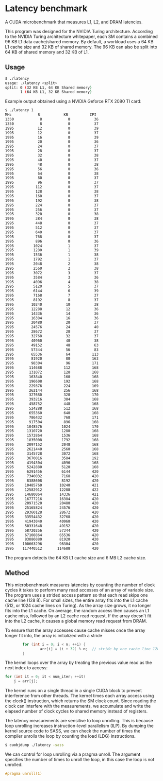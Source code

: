 # Latency benchmark
A CUDA microbenchmark that measures L1, L2, and DRAM latencies.

This program was designed for the NVIDIA Turing architecture. According to the NVIDIA Turing
architecture whitepaper, each SM contains a combined 96 KB L1 data cache/shared memory. 
By default, a workload uses a 64 KB L1 cache size and 32 KB of shared memory. The 96 KB can also be
split into 64 KB of shared memory and 32 KB of L1. 

## Usage
```bash
$ ./latency
usage: ./latency <split> 
split: 0 (32 KB L1, 64 KB Shared memory) 
       1 (64 KB L1, 32 KB Shared memory)
```

Example output obtained using a NVIDIA Geforce RTX 2080 TI card:
```bash
$ ./latency 1
MHz            B           KB          CPI
1350            8            0           36 
1350            8            0           37 
1995           12            0           39 
1995           12            0           37 
1995           16            0           39 
1995           20            0           36 
1995           24            0           37 
1995           28            0           37 
1995           32            0           38 
1995           40            0           37 
1995           48            0           38 
1995           56            0           36 
1995           64            0           38 
1995           80            0           37 
1995           96            0           37 
1995          112            0           37 
1995          128            0           38 
1995          160            0           37 
1995          192            0           38 
1995          224            0           37 
1995          256            0           37 
1995          320            0           38 
1995          384            0           38 
1995          448            0           37 
1995          512            0           37 
1995          640            0           37 
1995          768            0           37 
1995          896            0           36 
1995         1024            1           37 
1995         1280            1           39 
1995         1536            1           38 
1995         1792            1           37 
1995         2048            2           38 
1995         2560            2           38 
1995         3072            3           37 
1995         3584            3           36 
1995         4096            4           38 
1995         5120            5           37 
1995         6144            6           39 
1995         7168            7           37 
1995         8192            8           37 
1995        10240           10           38 
1995        12288           12           36 
1995        14336           14           36 
1995        16384           16           36 
1995        20480           20           37 
1995        24576           24           40 
1995        28672           28           37 
1995        32768           32           37 
1995        40960           40           38 
1995        49152           48           63 
1995        57344           56           83 
1995        65536           64          113 
1995        81920           80          163 
1995        98304           96          171 
1995       114688          112          168 
1995       131072          128          168 
1995       163840          160          168 
1995       196608          192          168 
1995       229376          224          169 
1995       262144          256          168 
1995       327680          320          170 
1995       393216          384          168 
1995       458752          448          168 
1995       524288          512          168 
1995       655360          640          168 
1995       786432          768          171 
1995       917504          896          168 
1995      1048576         1024          170 
1995      1310720         1280          168 
1995      1572864         1536          168 
1995      1835008         1792          168 
1995      2097152         2048          168 
1995      2621440         2560          168 
1995      3145728         3072          168 
1995      3670016         3584          192 
1995      4194304         4096          168 
1995      5242880         5120          168 
1995      6291456         6144          420 
1995      7340032         7168          420 
1995      8388608         8192          420 
1995     10485760        10240          421 
1995     12582912        12288          422 
1995     14680064        14336          421 
1995     16777216        16384          420 
1995     20971520        20480          420 
1995     25165824        24576          420 
1995     29360128        28672          420 
1995     33554432        32768          420 
1995     41943040        40960          420 
1995     50331648        49152          420 
1995     58720256        57344          420 
1995     67108864        65536          420 
1995     83886080        81920          420 
1995    100663296        98304          420 
1995    117440512       114688          420 

```
The program detects the 64 KB L1 cache size and 6 MB L2 cache size.

## Method
 This microbenchmark measures latencies by counting the number of clock cycles it takes to perform many read accesses of an array of variable size. 
 The program uses a strided access pattern so that each read skips one cache line (128 B).
 For small sizes, the entire array fits into the L1 cache (512, or 1024 cache lines on Turing). As the array size grows, it no longer fits into the L1 cache. On average, the random access then causes an L1 cache miss, followed by an L2 cache read request. If the array doesn't fit into the L2 cache, it causes a global memory read request from DRAM.

To ensure that the array accesses cause cache misses once the array longer fit into, the array is initialized with a stride
```C
        for (int i = 0; i < n; ++i) {
                arr[i] = (i + 32) % n;  // stride by one cache line 128 B
        }
```
The kernel loops over the array by treating the previous value read as the next index to access:
```C
for (int it = 0; it < num_iter; ++it)
	j = arr[j]; 
```

 The kernel runs on a single thread in a single CUDA block to prevent interference from other threads. The kernel times each array access using the clock() instruction, which returns the SM clock count. Since reading the clock can interfere with the measurements, we accumulate and write the elapsed number of clock cycles to shared memory instead of registers.

The latency measurements are sensitive to loop unrolling. This is because loop unrolling increases instruction-level parallelism (ILP). By dumping the kernel source code to SASS, we can check the number of times the compiler unrolls the loop by counting the load (LDG) instructions. 
```bash
$ cuobjdump ./latency -sass
```
We can control for loop unrolling via a pragma unroll. The argument specifies the number of times to unroll
the loop, in this case the loop is not unrolled.
```c
#pragma unroll(1)
```
